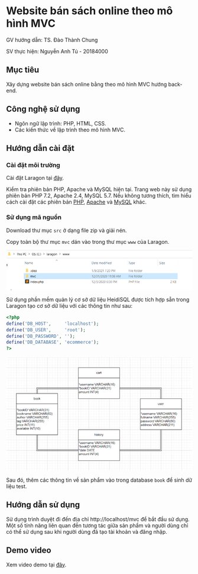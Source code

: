 # **Website bán sách online theo mô hình MVC**

GV hướng dẫn: TS. Đào Thành Chung

SV thực hiện: Nguyễn Anh Tú - 20184000

## Mục tiêu

Xây dựng website bán sách online bằng theo mô hình MVC hướng back-end.

## Công nghệ sử dụng

* Ngôn ngữ lập trình: PHP, HTML, CSS.
* Các kiến thức về lập trình theo mô hình MVC.

## Hướng dẫn cài đặt

### Cài đặt môi trường

Cài đặt Laragon tại [đây](https://laragon.org/download/).

Kiểm tra phiên bản PHP, Apache và MySQL hiện tại. Trang web này sử dụng phiên bản PHP 7.2, Apache 2.4, MySQL 5.7. Nếu không tương thích, tìm hiểu cách cài đặt các phiên bản [PHP](https://forum.laragon.org/topic/166/tutorial-how-to-add-another-php-version), [Apache](https://forum.laragon.org/topic/165/tutorial-how-to-add-another-apache-version) và [MySQL](https://forum.laragon.org/topic/164/tutorial-how-to-add-another-mysql-version) khác.

### Sử dụng mã nguồn

Download thư mục `src`  ở dạng file zip và giải nén.

Copy toàn bộ thư mục `mvc` dán vào trong thư mục `www` của Laragon.

![](media/path.png)

Sử dụng phần mềm quản lý cơ sở dữ liệu HeidiSQL được tích hợp sẵn trong Laragon tạo cơ sở dữ liệu với các thông tin như sau:

````php
<?php
define('DB_HOST',     'localhost');
define('DB_USER',     'root');
define('DB_PASSWORD', '');
define('DB_DATABASE', 'ecommerce');
?>
````

![](media/database.png)

Sau đó, thêm các thông tin về sản phẩm vào trong database `book` để sinh dữ liệu test.

## Hướng dẫn sử dụng

Sử dụng trình duyệt đi đến địa chỉ http://localhost/mvc để bắt đầu sử dụng.
Một số tính năng liên quan đến tương tác giữa sản phẩm và người dùng chỉ có thể sử dụng sau khi người dùng đã tạo tài khoản và đăng nhập.

## Demo video
Xem video demo tại [đây](media/demo.mp4).
